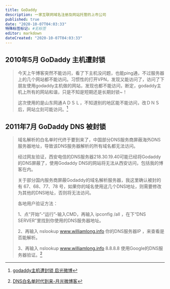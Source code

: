 ```yaml
---
title: GoDaddy
description: 一家互联网域名注册及网站托管的上市公司
published: true
date: "2020-10-07T04:03:33"
特殊标签标记: #无标签
editor: markdown
dateCreated: "2020-10-07T04:03:33"
---
```


## 2010年5月 GoDaddy 主机遭封锁

> 今天上午博客突然不能访问，看了下主机没问题，也能ping通，不过服务器上的几个网站都不能访问。习惯性的打开VPN，发现又能访问了，访问了下朋友使用godaddy主机做的网站，发现也都不能访问，断定，godaddy主机上所有的网站和谐，只是不知是短期还是长期封锁~！
>
> 这次使用的是山东网通ＡＤＳＬ，不知道别的地区能不能访问，改ＤＮＳ后，网站立刻可能访问。[^360]

[^360]: [godaddy主机遭封锁 启光微博](https://web.archive.org/web/20201007024357/https://www.iewb.net/blog/wb/360.htm)

## 2011年7月 GoDaddy DNS 被封锁

> 域名解析的白名单时代终于要到来了，中国部分DNS服务商屏蔽海外DNS服务器地址，导致该DNS服务器解析的所有域名都无法访问。
>
> 经过网友验证，西安电信的DNS服务器218.30.19.40可能已经将Godaddy的DNS屏蔽了，使用Godaddy DNS的网站将无法从西安访问，包括我的博客在内。
>
> 关于部分国内服务商屏蔽Godaddy的域名解析服务器，我这里确认被封的有 67、68、77、78 号，如果你的域名使用这几个DNS地址，则需要修改为其他的DNS地址，否则将无法访问。
>
> 各地用户验证方法：
>
> 1、点“开始”-“运行”-输入CMD，再输入 ipconfig /all  ，在下“DNS SERVER”里找到你使用的DNS服务器地址。
>
> 2、再输入 nslookup www.williamlong.info 你的DNS服务器IP ，来查看是否能解析。
>
> 3、再输入 nslookup www.williamlong.info 8.8.8.8 使用Google的DNS服务器验证。[^849]

[^849]: [DNS白名单时代到来-月光微博客](https://web.archive.org/web/20150904024502/http://www.williamlong.info/blog/archives/849.html)
